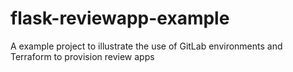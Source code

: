 # flask-reviewapp-example

A example project to illustrate the use of GitLab environments and Terraform to provision review apps

